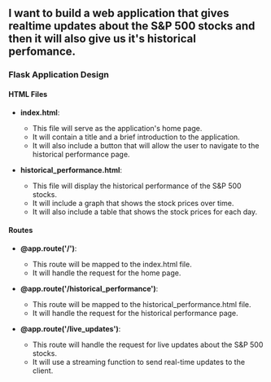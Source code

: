## I want to build a web application that gives realtime updates about the S&P 500 stocks and then it will also give us it's historical perfomance.

### Flask Application Design

#### HTML Files

- **index.html**:
  - This file will serve as the application's home page.
  - It will contain a title and a brief introduction to the application.
  - It will also include a button that will allow the user to navigate to the historical performance page.

- **historical_performance.html**:
  - This file will display the historical performance of the S&P 500 stocks.
  - It will include a graph that shows the stock prices over time.
  - It will also include a table that shows the stock prices for each day.

#### Routes

- **@app.route('/')**:
  - This route will be mapped to the index.html file.
  - It will handle the request for the home page.

- **@app.route('/historical_performance')**:
  - This route will be mapped to the historical_performance.html file.
  - It will handle the request for the historical performance page.

- **@app.route('/live_updates')**:
  - This route will handle the request for live updates about the S&P 500 stocks.
  - It will use a streaming function to send real-time updates to the client.